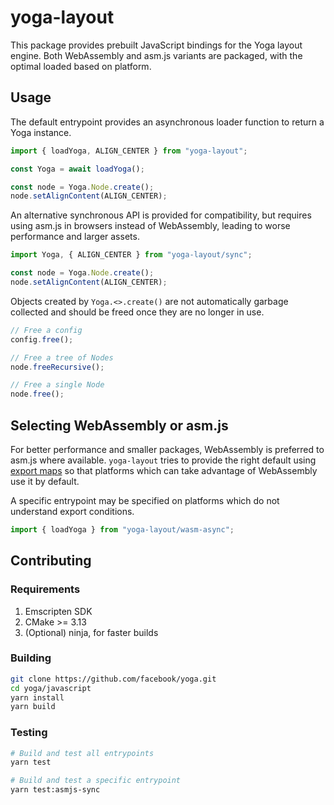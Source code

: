 # yoga-layout

This package provides prebuilt JavaScript bindings for the Yoga layout engine. Both WebAssembly and asm.js variants are packaged, with the optimal loaded based on platform.

## Usage

The default entrypoint provides an asynchronous loader function to return a Yoga instance.

```ts
import { loadYoga, ALIGN_CENTER } from "yoga-layout";

const Yoga = await loadYoga();

const node = Yoga.Node.create();
node.setAlignContent(ALIGN_CENTER);
```

An alternative synchronous API is provided for compatibility, but requires using asm.js in browsers instead of WebAssembly, leading to worse performance and larger assets.

```ts
import Yoga, { ALIGN_CENTER } from "yoga-layout/sync";

const node = Yoga.Node.create();
node.setAlignContent(ALIGN_CENTER);
```

Objects created by `Yoga.<>.create()` are not automatically garbage collected and should be freed once they are no longer in use.

```ts
// Free a config
config.free();

// Free a tree of Nodes
node.freeRecursive();

// Free a single Node
node.free();
```

## Selecting WebAssembly or asm.js

For better performance and smaller packages, WebAssembly is preferred to asm.js where available. `yoga-layout` tries to provide the right default using [export maps](https://webpack.js.org/guides/package-exports/#conditional-syntax) so that platforms which can take advantage of WebAssembly use it by default.

A specific entrypoint may be specified on platforms which do not understand export conditions.

```ts
import { loadYoga } from "yoga-layout/wasm-async";
```


## Contributing

### Requirements

1. Emscripten SDK
1. CMake >= 3.13
1. (Optional) ninja, for faster builds

### Building

```bash
git clone https://github.com/facebook/yoga.git
cd yoga/javascript
yarn install
yarn build
```

### Testing

```bash
# Build and test all entrypoints
yarn test

# Build and test a specific entrypoint
yarn test:asmjs-sync
```
